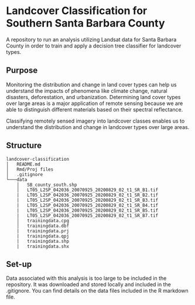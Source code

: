 # Landcover Classification for Southern Santa Barbara County
A repository to run an analysis utilizing Landsat data for Santa Barbara County in order to train and apply a decision tree classifier for landcover types.

## Purpose

Monitoring the distribution and change in land cover types can help us understand the impacts of phenomena like climate change, natural disasters, deforestation, and urbanization. Determining land cover types over large areas is a major application of remote sensing because we are able to distinguish different materials based on their spectral reflectance.

Classifying remotely sensed imagery into landcover classes enables us to understand the distribution and change in landcover types over large areas. 

## Structure

```         
landcover-classification
│   README.md
│   Rmd/Proj files    
│   .gitignore
└───data
    │   SB_county_south.shp
    │   LT05_L2SP_042036_20070925_20200829_02_t1_SR_B1.tif
    |   LT05_L2SP_042036_20070925_20200829_02_t1_SR_B2.tif
    |   LT05_L2SP_042036_20070925_20200829_02_t1_SR_B3.tif
    |   LT05_L2SP_042036_20070925_20200829_02_t1_SR_B4.tif
    |   LT05_L2SP_042036_20070925_20200829_02_t1_SR_B5.tif
    |   LT05_L2SP_042036_20070925_20200829_02_t1_SR_B7.tif
    │   trainingdata.cpg
    │   trainingdata.dbf
    |   trainingdata.prj
    |   trainingdata.qpj
    |   trainingdata.shp
    |   trainingdata.shx

```

## Set-up

Data associated with this analysis is too large to be included in the repository. It was downloaded and stored locally and included in the .gitignore. You can find details on the data files included in the R markdown file.
